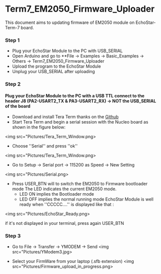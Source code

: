 # Term7_EM2050_Firmware_Uploader

This document aims to updating firmware of EM2050 module on EchoStar-Term-7 board.

### Step 1

- Plug your EchoStar Module to the PC with USB_SERIAL
- Open Arduino and go to **File -> Examples -> Basic_Examples -> Others -> Term7_EM2050_Firmware_Uploader 
- Upload the program to the EchoStar Module
- Unplug your USB_SERIAL after uploading

### Step 2

#### Plug your EchoStar Module to the PC with a USB TTL connect to the header J8 (PA2-USART2_TX & PA3-USART2_RX) -> NOT the USB_SERIAL of the board

- Download and install Tera Term thanks on the [Github](https://github.com/TeraTermProject/teraterm/releases)
- Start Tera Term and begin a serial session with the Nucleo board as shown in the figure below:

<img src="Pictures/Tera_Term_Window.png>

- Choose ''Serial'' and press ''ok''

<img src="Pictures/Tera_Term_Window.png> 

- Go to Setup -> Serial port -> 115200 as Speed -> New Setting

<img src="Pictures/Serial.png> 

- Press USER_BTN will to switch the EM2050 to Firmware bootloader mode
The LED indicates the current EM2050 mode. 
	- LED ON implies the Bootloader mode
	- LED OFF implies the normal running mode
EchoStar Module is well ready when ''CCCCC....'' is displayed like that : 

<img src="Pictures/EchoStar_Ready.png>

if it's not displayed in your terminal, press again USER_BTN


### Step 3

- Go to File -> Transfer -> YMODEM -> Send 
<img src="Pictures/YModem3.jpg> 

- Select your FirmWare from your laptop (.sfb extension)
<img src="Pictures/Firmware_upload_in_progress.png>

